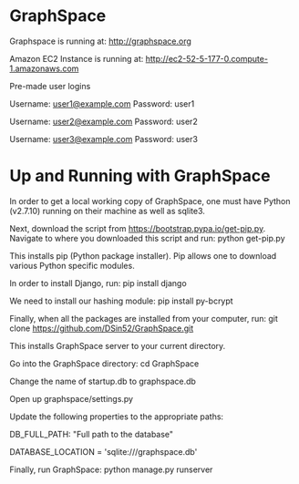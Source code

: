 GraphSpace 
================

Graphspace is running at: http://graphspace.org

Amazon EC2 Instance is running at: http://ec2-52-5-177-0.compute-1.amazonaws.com

Pre-made user logins

Username: user1@example.com Password: user1

Username: user2@example.com Password: user2

Username: user3@example.com Password: user3

Up and Running with GraphSpace
=================================

In order to get a local working copy of GraphSpace, one must have Python (v2.7.10) running on their machine as well as sqlite3.  

Next, download the script from https://bootstrap.pypa.io/get-pip.py.  Navigate to where you downloaded this script and run: python get-pip.py

This installs pip (Python package installer).  Pip allows one to download various Python specific modules.

In order to install Django, run: pip install django

We need to install our hashing module: pip install py-bcrypt

Finally, when all the packages are installed from your computer, run: git clone https://github.com/DSin52/GraphSpace.git

This installs GraphSpace server to your current directory.

Go into the GraphSpace directory: cd GraphSpace

Change the name of startup.db to graphspace.db

Open up graphspace/settings.py

Update the following properties to the appropriate paths:

DB_FULL_PATH: "Full path to the database"

DATABASE_LOCATION = 'sqlite:///graphspace.db'

Finally, run GraphSpace: python manage.py runserver